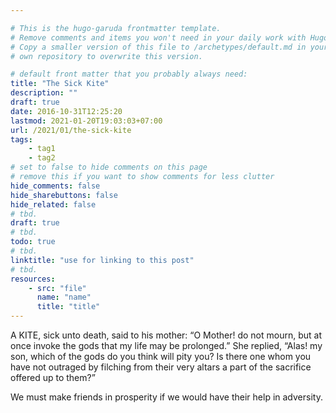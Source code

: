 ```yaml
---

# This is the hugo-garuda frontmatter template.
# Remove comments and items you won't need in your daily work with Hugo.
# Copy a smaller version of this file to /archetypes/default.md in your
# own repository to overwrite this version.

# default front matter that you probably always need:
title: "The Sick Kite"
description: ""
draft: true
date: 2016-10-31T12:25:20
lastmod: 2021-01-20T19:03:03+07:00
url: /2021/01/the-sick-kite
tags:
    - tag1
    - tag2
# set to false to hide comments on this page
# remove this if you want to show comments for less clutter
hide_comments: false
hide_sharebuttons: false
hide_related: false
# tbd.
draft: true
# tbd.
todo: true
# tbd.
linktitle: "use for linking to this post"
# tbd.
resources:
    - src: "file"
      name: "name"
      title: "title"
---
```

A KITE, sick unto death, said to his mother: “O Mother! do not mourn, but at once invoke the gods that my life may be prolonged.” She replied, “Alas! my son, which of the gods do you think will pity you? Is there one whom you have not outraged by filching from their very altars a part of the sacrifice offered up to them?”

We must make friends in prosperity if we would have their help in adversity.
